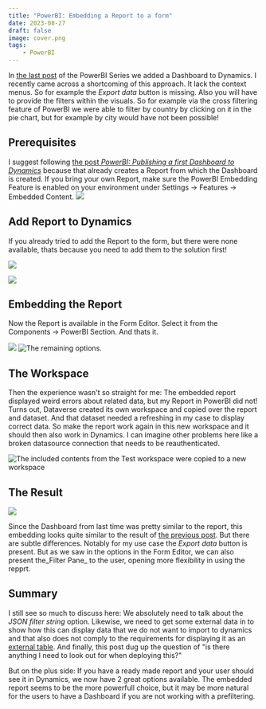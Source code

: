 ```yaml
---
title: "PowerBI: Embedding a Report to a form"
date: 2023-08-27
draft: false
image: cover.png
tags: 
    - PowerBI
---
```


In [the last post](/powerbi/first-dashboard) of the PowerBI Series we added a Dashboard to Dynamics. I recently came across a shortcoming of this approach. It lack the context menus. So for example the _Export data_ button is missing. Also you will have to provide the filters within the visuals. So for example via the cross filtering feature of PowerBI we were able to filter by country by clicking on it in the pie chart, but for example by city would have not been possible!

## Prerequisites
I suggest following [the post _PowerBI: Publishing a first Dashboard to Dynamics_](/powerbi/first-dashboard) because that already creates a Report from which the Dashboard is created. If you bring your own Report, make sure the PowerBI Embedding Feature is enabled on your environment under Settings -> Features -> Embedded Content.
![](FeatureSwitch.png) 

## Add Report to Dynamics
If you already tried to add the Report to the form, but there were none available, thats because you need to add them to the solution first!

![](AddReport.png)

![](ReportWizard.png)

## Embedding the Report
Now the Report is available in the Form Editor. Select it from the Components -> PowerBI Section. And thats it.

![](EmbedReport.png) ![The remaining options.](EmbedOption.png)

## The Workspace
Then the experience wasn't so straight for me: The embedded report displayed weird errors about related data, but my Report in PowerBI did not! Turns out, Dataverse created its own workspace and copied over the report and dataset. And that dataset needed a refreshing in my case to display correct data. So make the report work again in this new workspace and it should then also work in Dynamics. I can imagine other problems here like a broken datasource connection that needs to be reauthenticated.

![The included contents from the _Test_ workspace were copied to a new workspace](Workspace.png)

## The Result

![](Report.png)

Since the Dashboard from last time was pretty similar to the report, this embedding looks quite similar to the result of [the previous post](/powerbi/first-dashboard). But there are subtle differences. Notably for my use case the _Export data_ button is present. But as we saw in the options in the Form Editor, we can also present the_Filter Pane_ to the user, opening more flexibility in using the repprt.

## Summary
I still see so much to discuss here: We absolutely need to talk about the _JSON filter string_ option. Likewise, we need to get some external data in to show how this can display data that we do not want to import to dynamics and that also does not comply to the requirements for displaying it as an [external table](/my-first-shot/externaltable). And finally, this post dug up the question of "is there anything I need to look out for when deploying this?"

But on the plus side: If you have a ready made report and your user should see it in Dynamics, we now have 2 great options available. The embedded report seems to be the more powerfull choice, but it may be more natural for the users to have a Dashboard if you are not working with a prefiltering. 
